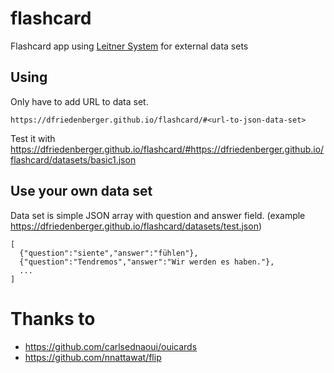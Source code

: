 # flashcard
Flashcard app using [Leitner System](https://en.wikipedia.org/wiki/Leitner_system) for external data sets

## Using
Only have to add URL to data set.
```
https://dfriedenberger.github.io/flashcard/#<url-to-json-data-set>
```

Test it with https://dfriedenberger.github.io/flashcard/#https://dfriedenberger.github.io/flashcard/datasets/basic1.json

## Use your own data set
Data set is simple JSON array with question and answer field. (example https://dfriedenberger.github.io/flashcard/datasets/test.json)
```
[
  {"question":"siente","answer":"fühlen"},
  {"question":"Tendremos","answer":"Wir werden es haben."}, 
  ... 
]
```

# Thanks to

* https://github.com/carlsednaoui/ouicards
* https://github.com/nnattawat/flip

